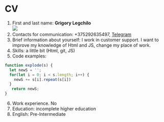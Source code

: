 # CV

1. First and last name: **Grigory Legchilo** <br> <image src ="/image/image.jpg ">
2. Contacts for communication: +375292635497, [Telegram](https://t.me/Lgregory )
3. Brief information about yourself: 
I work in customer support. I want to improve my knowledge of Html and JS, change my place of work.
4. Skills: a little bit (Html, git, JS)
5. Code examples:
```js
function explode(s) {
  let newS = '';
  for(let i = 0; i < s.length; i++) {
    newS += s[i].repeat(s[i])
  }
   return newS;
}
```
6. Work experience. No
7. Education: incomplete higher education
8. English: Pre-Intermediate